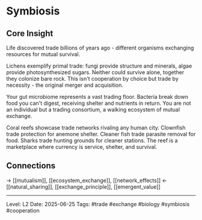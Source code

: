 # Symbiosis

## Core Insight
Life discovered trade billions of years ago - different organisms exchanging resources for mutual survival.

Lichens exemplify primal trade: fungi provide structure and minerals, algae provide photosynthesized sugars. Neither could survive alone, together they colonize bare rock. This isn't cooperation by choice but trade by necessity - the original merger and acquisition.

Your gut microbiome represents a vast trading floor. Bacteria break down food you can't digest, receiving shelter and nutrients in return. You are not an individual but a trading consortium, a walking ecosystem of mutual exchange.

Coral reefs showcase trade networks rivaling any human city. Clownfish trade protection for anemone shelter. Cleaner fish trade parasite removal for food. Sharks trade hunting grounds for cleaner stations. The reef is a marketplace where currency is service, shelter, and survival.

## Connections
→ [[mutualism]], [[ecosystem_exchange]], [[network_effects]]
← [[natural_sharing]], [[exchange_principle]], [[emergent_value]]

---
Level: L2
Date: 2025-06-25
Tags: #trade #exchange #biology #symbiosis #cooperation